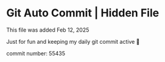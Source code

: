 # Git Auto Commit | Hidden File

This file was added Feb 12, 2025

Just for fun and keeping my daily git commit active 🤪

commit number: 55435
